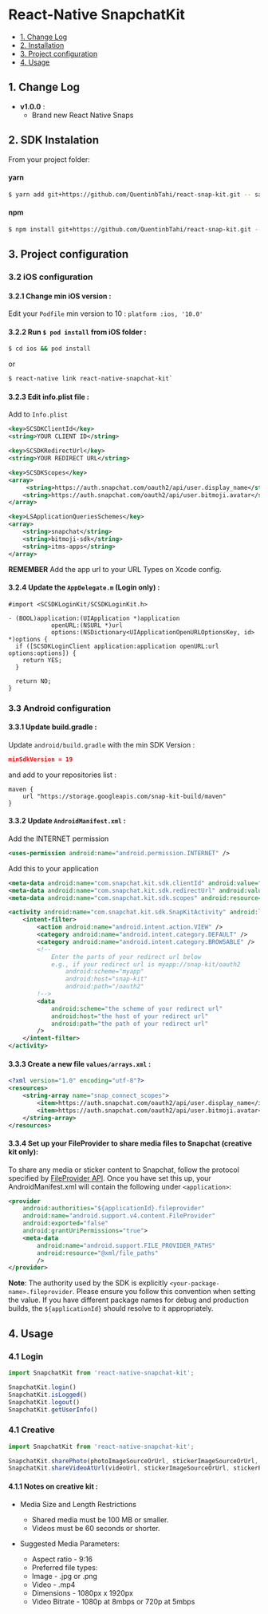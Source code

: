 # React-Native SnapchatKit

- [1. Change Log](#changelog)
- [2. Installation](#installation)
- [3. Project configuration](#projectConfiguration)
- [4. Usage](#usage)

<a id="changelog"></a>
## 1. Change Log

* **v1.0.0** :
    - Brand new React Native Snaps  

<a id="installation"></a>
## 2. SDK Instalation

From your project folder: 

#### yarn

```bash
$ yarn add git+https://github.com/QuentinbTahi/react-snap-kit.git -- save
```

#### npm

```bash
$ npm install git+https://github.com/QuentinbTahi/react-snap-kit.git -- save
```

<a id="projectConfiguration"></a>
## 3. Project configuration

### 3.2 iOS configuration

#### 3.2.1 Change min iOS version : 

Edit your `Podfile` min version to 10 : `platform :ios, '10.0'`

#### 3.2.2 Run `$ pod install` from iOS folder : 

```bash
$ cd ios && pod install
```
or
```bash
$ react-native link react-native-snapchat-kit`
```
#### 3.2.3 Edit info.plist file : 

Add to `Info.plist`

```xml
<key>SCSDKClientId</key>
<string>YOUR CLIENT ID</string>

<key>SCSDKRedirectUrl</key>
<string>YOUR REDIRECT URL</string>

<key>SCSDKScopes</key>
<array>
     <string>https://auth.snapchat.com/oauth2/api/user.display_name</string>
    <string>https://auth.snapchat.com/oauth2/api/user.bitmoji.avatar</string>
</array>

<key>LSApplicationQueriesSchemes</key>
<array>
    <string>snapchat</string>
    <string>bitmoji-sdk</string>
    <string>itms-apps</string>
</array>
```

**REMEMBER** Add the app url to your URL Types on Xcode config.


#### 3.2.4 Update the `AppDelegate.m` (Login only) :

```objc
#import <SCSDKLoginKit/SCSDKLoginKit.h>

- (BOOL)application:(UIApplication *)application
            openURL:(NSURL *)url
            options:(NSDictionary<UIApplicationOpenURLOptionsKey, id> *)options {
  if ([SCSDKLoginClient application:application openURL:url options:options]) {
    return YES;
  }
  
  return NO;
}
```

### 3.3 Android configuration

#### 3.3.1 Update build.gradle :

Update `android/build.gradle` with the min SDK Version :
```json
minSdkVersion = 19
```
and add to your repositories list :
```
maven {
    url "https://storage.googleapis.com/snap-kit-build/maven"
}
```

#### 3.3.2 Update `AndroidManifest.xml` :

Add the INTERNET permission
```xml
<uses-permission android:name="android.permission.INTERNET" />
```

Add this to your application
```xml
<meta-data android:name="com.snapchat.kit.sdk.clientId" android:value="YOUR CLIENT ID" />
<meta-data android:name="com.snapchat.kit.sdk.redirectUrl" android:value="YOUR REDIRECT URL" />
<meta-data android:name="com.snapchat.kit.sdk.scopes" android:resource="@array/snap_connect_scopes" />

<activity android:name="com.snapchat.kit.sdk.SnapKitActivity" android:launchMode="singleTask">
    <intent-filter>
        <action android:name="android.intent.action.VIEW" />
        <category android:name="android.intent.category.DEFAULT" />
        <category android:name="android.intent.category.BROWSABLE" />
        <!--
            Enter the parts of your redirect url below
            e.g., if your redirect url is myapp://snap-kit/oauth2
                android:scheme="myapp"
                android:host="snap-kit"
                android:path="/oauth2"
        !-->
        <data
            android:scheme="the scheme of your redirect url"
            android:host="the host of your redirect url"
            android:path="the path of your redirect url"
        />
    </intent-filter>
</activity>
```

#### 3.3.3 Create a new file `values/arrays.xml` :
```xml
<?xml version="1.0" encoding="utf-8"?>
<resources>
    <string-array name="snap_connect_scopes">
        <item>https://auth.snapchat.com/oauth2/api/user.display_name</item>
        <item>https://auth.snapchat.com/oauth2/api/user.bitmoji.avatar</item>
    </string-array>
</resources>
```

#### 3.3.4 Set up your FileProvider to share media files to Snapchat (creative kit only):

To share any media or sticker content to Snapchat, follow the protocol specified by [FileProvider API](https://developer.android.com/reference/android/support/v4/content/FileProvider). Once you have set this up, your AndroidManifest.xml will contain the following under `<application>`:
    
```xml
<provider
    android:authorities="${applicationId}.fileprovider"
    android:name="android.support.v4.content.FileProvider"
    android:exported="false"
    android:grantUriPermissions="true">
    <meta-data
        android:name="android.support.FILE_PROVIDER_PATHS"
        android:resource="@xml/file_paths"
        />
</provider>
```
        
**Note**: The authority used by the SDK is explicitly `<your-package-name>.fileprovider`. Please ensure you follow this convention when setting the value. If you have different package names for debug and production builds, the `${applicationId}` should resolve to it appropriately.

<a id="usage"></a>
## 4. Usage

### 4.1 Login

```javascript
import SnapchatKit from 'react-native-snapchat-kit';

SnapchatKit.login() 
SnapchatKit.isLogged()
SnapchatKit.logout()
SnapchatKit.getUserInfo()
```

### 4.1 Creative

```javascript
import SnapchatKit from 'react-native-snapchat-kit';

SnapchatKit.sharePhoto(photoImageSourceOrUrl, stickerImageSourceOrUrl, stickerPosX, stickerPosY, attachmentUrl, caption);
SnapchatKit.shareVideoAtUrl(videoUrl, stickerImageSourceOrUrl, stickerPosX, stickerPosY, attachmentUrl, caption);
```

#### 4.1.1 Notes on creative kit :

- Media Size and Length Restrictions
  * Shared media must be 100 MB or smaller.
  * Videos must be 60 seconds or shorter.

- Suggested Media Parameters:
  * Aspect ratio - 9:16
  * Preferred file types:
  * Image - .jpg or .png
  * Video - .mp4
  * Dimensions - 1080px x 1920px
  * Video Bitrate - 1080p at 8mbps or 720p at 5mbps


